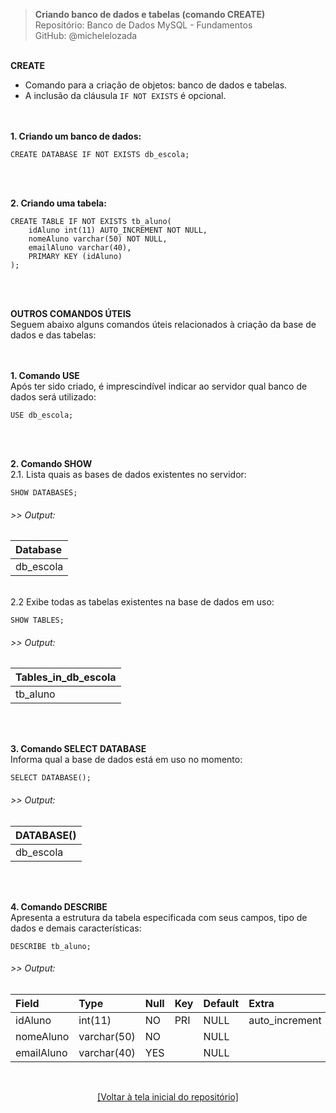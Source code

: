 > **Criando banco de dados e tabelas (comando CREATE)**     
> Repositório: Banco de Dados MySQL - Fundamentos  
> GitHub: @michelelozada
&nbsp;
     
&nbsp;     
**CREATE**  
* Comando para a criação de objetos: banco de dados e tabelas.
* A inclusão da cláusula `IF NOT EXISTS` é opcional.  
&nbsp;
     
&nbsp;      
**1. Criando um banco de dados:**
```mysql
CREATE DATABASE IF NOT EXISTS db_escola;
```
&nbsp;
     
&nbsp;  
**2. Criando uma tabela:**
```mysql
CREATE TABLE IF NOT EXISTS tb_aluno(
	idAluno int(11) AUTO_INCREMENT NOT NULL,
	nomeAluno varchar(50) NOT NULL,
	emailAluno varchar(40), 
	PRIMARY KEY (idAluno)
);
```
&nbsp;
     
&nbsp;   
**OUTROS COMANDOS ÚTEIS**  
Seguem abaixo alguns comandos úteis relacionados à criação da base de dados e das tabelas:  
&nbsp;
     
&nbsp;   
**1. Comando USE**  
Após ter sido criado, é imprescindível indicar ao servidor qual banco de dados será utilizado:    
```mysql
USE db_escola;
```
&nbsp;
     
&nbsp;   
**2. Comando SHOW**  
2.1. Lista quais as bases de dados existentes no servidor:        
```mysql
SHOW DATABASES;
```
###### >> Output:  
| Database  |
| :---      |
| db_escola | 

&nbsp;
&nbsp;  
2.2 Exibe todas as tabelas existentes na base de dados em uso:     
```mysql
SHOW TABLES;
```
###### >> Output:  
| Tables_in_db_escola  |
| :---    		       |
| tb_aluno             | 

&nbsp;
     
&nbsp;  
**3. Comando SELECT DATABASE**  
Informa qual a base de dados está em uso no momento:    
```mysql
SELECT DATABASE();
```
###### >> Output:  
| DATABASE()  |
| :---        |
| db_escola   | 

&nbsp;
     
&nbsp;    
**4. Comando DESCRIBE**  
Apresenta a estrutura da tabela especificada com seus campos, tipo de dados e demais características: 
```mysql
DESCRIBE tb_aluno;
```
###### >> Output:  
| Field       | Type        | Null | Key  | Default | Extra          |
| :---        | :--         | :--- | :--- | :---    | :---           |
| idAluno	  | int(11)	    | NO   | PRI  | NULL    | auto_increment |	
| nomeAluno   | varchar(50) | NO   |      | NULL    |			     |
| emailAluno  | varchar(40) | YES  |	  | NULL    |		         |

&nbsp;    

<div align="center">
<a href="https://github.com/michelelozada/Banco-de-Dados-MySQL-Fundamentos">[Voltar à tela inicial do repositório]</a>
</div>
